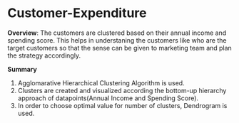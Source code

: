 # Customer-Expenditure<br>
**Overview**: The customers are clustered based on their annual income and spending score. This helps in understaning the customers like who are the target customers so that the sense can be given to marketing team and plan the strategy accordingly.

**Summary**
1. Agglomarative Hierarchical Clustering Algorithm is used.
2. Clusters are created and visualized according the bottom-up hierarchy approach of datapoints(Annual Income and Spending Score).
3. In order to choose optimal value for number of clusters, Dendrogram is used.
